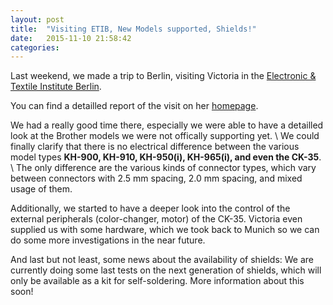 ```yaml
---
layout: post
title:  "Visiting ETIB, New Models supported, Shields!"
date:   2015-11-10 21:58:42
categories:
---
```


Last weekend, we made a trip to Berlin, visiting Victoria in the 
[Electronic & Textile Institute Berlin](hhttps://etiberlin.wordpress.com/).

You can find a detailled report of the visit on her [homepage](https://etiberlin.wordpress.com/2015/11/08/total-machineknitting-geekout-with-ayabapparat-the-latest-news-on-the-brother-hack/).

We had a really good time there, especially we were able to have a detailled look 
at the Brother models we were not offically supporting yet. \\
We could finally clarify that there is no electrical difference between 
the various model types **KH-900, KH-910, KH-950(i), KH-965(i), and even the CK-35**. \\
The only difference are the various kinds of connector types, which vary between 
connectors with 2.5 mm spacing, 2.0 mm spacing, and mixed usage of them.

Additionally, we started to have a deeper look into the control of the external 
peripherals (color-changer, motor) of the CK-35. Victoria even supplied us with some 
hardware, which we took back to Munich so we can do some more investigations 
in the near future.

And last but not least, some news about the availability of shields:
We are currently doing some last tests on the next generation of shields, which 
will only be available as a kit for self-soldering. More information about this soon!